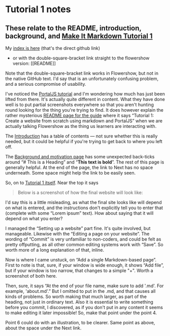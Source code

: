 # Tutorial 1 notes
## These relate to the README, introduction, background, and [Make It Markdown Tutorial 1](https://makeitmarkdown.flowershow.app/learn/tutorial-1)

My [index is here](https://github.com/asimong/LI-tutorial-asg) (that's the direct github link)
* or with the double-square-bracket link straight to the flowershow version: [[README]]

Note that the double-square-bracket link works in Flowershow, but not in the native GitHub text.
I'd say that is an unfortunately confusing problem, and a serious compromise of usability.

I've noticed the [PortalJS tutorial](https://portaljs.org/blog/create-a-website-from-scratch) 
and I'm wondering how much has just been lifted from there.
It's actually quite different in content. 
What they have done well is to put partial screenshots everywhere so that you aren't 
hunting round looking for the thing you're trying to find.
It does however explain the rather mysterious [README page for the guide](https://makeitmarkdown.flowershow.app/)
where it says “Tutorial 1: Create a website from scratch using markdown and PortalJS” 
when we are actually talking Flowershow as the thing us learners are interacting with.

The [Introduction](https://makeitmarkdown.flowershow.app/learn/introduction)
has a table of contents — not sure whether this is really needed, 
but it could be helpful if you're trying to get back to where you left off.

The [Background and motivation page](https://makeitmarkdown.flowershow.app/learn/background)
has some unexpected back-ticks around “# This is a Heading” and “**This text is bold**”.
The rest of this page is generally helpful.
At the end of the page, the link to Next has no space underneath. Some space might help the link to be easily seen.

So, on to [Tutorial 1 itself](https://makeitmarkdown.flowershow.app/learn/tutorial-1).
Near the top it says
> Below is a screenshot of how the final website will look like:

I'd say this is a little misleading, as what the final site looks like will depend on what is entered,
and the instructions don't explicitly tell you to enter that (complete with some “Lorem ipsum” text).
How about saying that it will depend on what you enter?

I managed the “Setting up a website” part fine. It's quite involved, but manageable.
Likewise with the “Editing a page on your website”.
The wording of “Commit” is very unfamiliar to non-coders, and could be felt as pretty offputting,
as all other common editing systems work with “Save”.
So worth more of a long explanation of that, inline.

Now is where I came unstuck, on “Add a single Markdown-based page”.
First to note is that, sure, if your window is wide enough, it shows “Add file”, 
but if your window is too narrow, that changes to a simple "+".
Worth a screenshot of both here.

Then, sure, it says “At the end of your file name, make sure to add '.md'. For example, 'about.md'.”
But I omitted to put in the .md, and that causes all kinds of problems.
So worth making that much larger, as part of the heading, not just in ordinary text.
Also it is essential to write something before you commit, 
I discovered, as if you don't put in any content it seems to make editing it later impossible!
So, make that point under the point 4.

Point 6 could do with an illustration, to be clearer.
Same point as above, about the space under the Next link.





